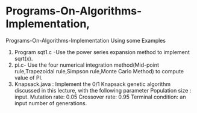 # Programs-On-Algorithms-Implementation,
Programs-On-Algorithms-Implementation Using some Examples 
1. Program sqt1.c -Use the power series expansion method to implement sqrt(x).                                                                
2. pi.c-  Use the four numerical integration method(Mid-point rule,Trapezoidal rule,Simpson rule,Monte Carlo Method) to compute value of PI.
3. Knapsack.java : Implement the 0/1 Knapsack genetic algorithm discussed in this lecture, with the following parameter Population size : input. Mutation rate: 0.05   Crossover rate: 0.95 Terminal condition: an input number of generations.








